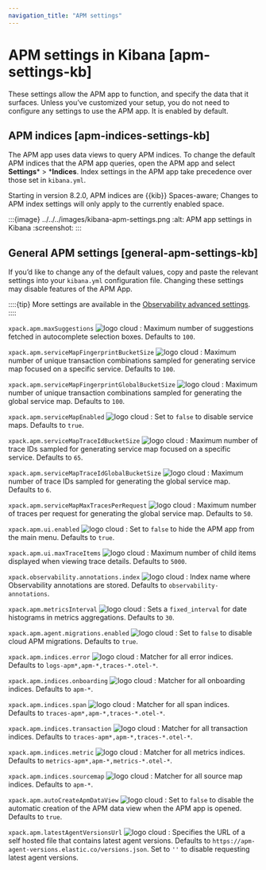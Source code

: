 ```yaml
---
navigation_title: "APM settings"
---
```


# APM settings in Kibana [apm-settings-kb]


These settings allow the APM app to function, and specify the data that it surfaces. Unless you’ve customized your setup, you do not need to configure any settings to use the APM app. It is enabled by default.


## APM indices [apm-indices-settings-kb]

The APM app uses data views to query APM indices. To change the default APM indices that the APM app queries, open the APM app and select **Settings*** > ***Indices**. Index settings in the APM app take precedence over those set in `kibana.yml`.

Starting in version 8.2.0, APM indices are {{kib}} Spaces-aware; Changes to APM index settings will only apply to the currently enabled space.

:::{image} ../../../images/kibana-apm-settings.png
:alt: APM app settings in Kibana
:screenshot:
:::


## General APM settings [general-apm-settings-kb]

If you’d like to change any of the default values, copy and paste the relevant settings into your `kibana.yml` configuration file. Changing these settings may disable features of the APM App.

::::{tip}
More settings are available in the [Observability advanced settings](kibana://reference/advanced-settings.md#observability-advanced-settings).
::::


`xpack.apm.maxSuggestions` ![logo cloud](https://doc-icons.s3.us-east-2.amazonaws.com/logo_cloud.svg "Supported on {{ech}}")
:   Maximum number of suggestions fetched in autocomplete selection boxes. Defaults to `100`.

`xpack.apm.serviceMapFingerprintBucketSize` ![logo cloud](https://doc-icons.s3.us-east-2.amazonaws.com/logo_cloud.svg "Supported on {{ech}}")
:   Maximum number of unique transaction combinations sampled for generating service map focused on a specific service. Defaults to `100`.

`xpack.apm.serviceMapFingerprintGlobalBucketSize` ![logo cloud](https://doc-icons.s3.us-east-2.amazonaws.com/logo_cloud.svg "Supported on {{ech}}")
:   Maximum number of unique transaction combinations sampled for generating the global service map. Defaults to `100`.

`xpack.apm.serviceMapEnabled` ![logo cloud](https://doc-icons.s3.us-east-2.amazonaws.com/logo_cloud.svg "Supported on {{ech}}")
:   Set to `false` to disable service maps. Defaults to `true`.

`xpack.apm.serviceMapTraceIdBucketSize` ![logo cloud](https://doc-icons.s3.us-east-2.amazonaws.com/logo_cloud.svg "Supported on {{ech}}")
:   Maximum number of trace IDs sampled for generating service map focused on a specific service. Defaults to `65`.

`xpack.apm.serviceMapTraceIdGlobalBucketSize` ![logo cloud](https://doc-icons.s3.us-east-2.amazonaws.com/logo_cloud.svg "Supported on {{ech}}")
:   Maximum number of trace IDs sampled for generating the global service map. Defaults to `6`.

`xpack.apm.serviceMapMaxTracesPerRequest` ![logo cloud](https://doc-icons.s3.us-east-2.amazonaws.com/logo_cloud.svg "Supported on {{ech}}")
:   Maximum number of traces per request for generating the global service map. Defaults to `50`.

`xpack.apm.ui.enabled` ![logo cloud](https://doc-icons.s3.us-east-2.amazonaws.com/logo_cloud.svg "Supported on {{ech}}")
:   Set to `false` to hide the APM app from the main menu. Defaults to `true`.

`xpack.apm.ui.maxTraceItems` ![logo cloud](https://doc-icons.s3.us-east-2.amazonaws.com/logo_cloud.svg "Supported on {{ech}}")
:   Maximum number of child items displayed when viewing trace details. Defaults to `5000`.

`xpack.observability.annotations.index` ![logo cloud](https://doc-icons.s3.us-east-2.amazonaws.com/logo_cloud.svg "Supported on {{ech}}")
:   Index name where Observability annotations are stored. Defaults to `observability-annotations`.

`xpack.apm.metricsInterval` ![logo cloud](https://doc-icons.s3.us-east-2.amazonaws.com/logo_cloud.svg "Supported on {{ech}}")
:   Sets a `fixed_interval` for date histograms in metrics aggregations. Defaults to `30`.

`xpack.apm.agent.migrations.enabled` ![logo cloud](https://doc-icons.s3.us-east-2.amazonaws.com/logo_cloud.svg "Supported on {{ech}}")
:   Set to `false` to disable cloud APM migrations. Defaults to `true`.

`xpack.apm.indices.error` ![logo cloud](https://doc-icons.s3.us-east-2.amazonaws.com/logo_cloud.svg "Supported on {{ech}}")
:   Matcher for all error indices. Defaults to `logs-apm*,apm-*,traces-*.otel-*`.

`xpack.apm.indices.onboarding` ![logo cloud](https://doc-icons.s3.us-east-2.amazonaws.com/logo_cloud.svg "Supported on {{ech}}")
:   Matcher for all onboarding indices. Defaults to `apm-*`.

`xpack.apm.indices.span` ![logo cloud](https://doc-icons.s3.us-east-2.amazonaws.com/logo_cloud.svg "Supported on {{ech}}")
:   Matcher for all span indices. Defaults to `traces-apm*,apm-*,traces-*.otel-*`.

`xpack.apm.indices.transaction` ![logo cloud](https://doc-icons.s3.us-east-2.amazonaws.com/logo_cloud.svg "Supported on {{ech}}")
:   Matcher for all transaction indices. Defaults to `traces-apm*,apm-*,traces-*.otel-*`.

`xpack.apm.indices.metric` ![logo cloud](https://doc-icons.s3.us-east-2.amazonaws.com/logo_cloud.svg "Supported on {{ech}}")
:   Matcher for all metrics indices. Defaults to `metrics-apm*,apm-*,metrics-*.otel-*`.

`xpack.apm.indices.sourcemap` ![logo cloud](https://doc-icons.s3.us-east-2.amazonaws.com/logo_cloud.svg "Supported on {{ech}}")
:   Matcher for all source map indices. Defaults to `apm-*`.

`xpack.apm.autoCreateApmDataView` ![logo cloud](https://doc-icons.s3.us-east-2.amazonaws.com/logo_cloud.svg "Supported on {{ech}}")
:   Set to `false` to disable the automatic creation of the APM data view when the APM app is opened. Defaults to `true`.

`xpack.apm.latestAgentVersionsUrl` ![logo cloud](https://doc-icons.s3.us-east-2.amazonaws.com/logo_cloud.svg "Supported on {{ech}}")
:   Specifies the URL of a self hosted file that contains latest agent versions. Defaults to `https://apm-agent-versions.elastic.co/versions.json`. Set to `''` to disable requesting latest agent versions.
